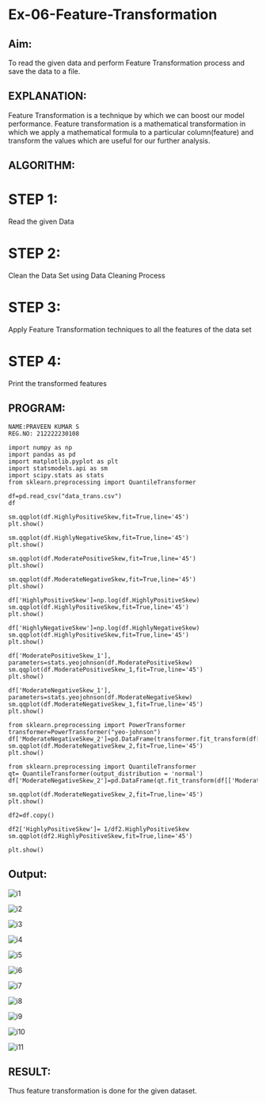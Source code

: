 # Ex-06-Feature-Transformation

## Aim:
To read the given data and perform Feature Transformation process and save the data to a file.

## EXPLANATION:
Feature Transformation is a technique by which we can boost our model performance. Feature transformation is a
mathematical transformation in which we apply a mathematical formula to a particular column(feature) and transform 
the values which are useful for our further analysis.

## ALGORITHM:
# STEP 1:
Read the given Data

# STEP 2:
Clean the Data Set using Data Cleaning Process

# STEP 3:
Apply Feature Transformation techniques to all the features of the data set

# STEP 4:
Print the transformed features

## PROGRAM:
```
NAME:PRAVEEN KUMAR S
REG.NO: 212222230108
```


```
import numpy as np
import pandas as pd
import matplotlib.pyplot as plt
import statsmodels.api as sm
import scipy.stats as stats
from sklearn.preprocessing import QuantileTransformer

df=pd.read_csv("data_trans.csv")
df

sm.qqplot(df.HighlyPositiveSkew,fit=True,line='45')
plt.show()

sm.qqplot(df.HighlyNegativeSkew,fit=True,line='45')
plt.show()

sm.qqplot(df.ModeratePositiveSkew,fit=True,line='45')
plt.show()

sm.qqplot(df.ModerateNegativeSkew,fit=True,line='45')
plt.show()

df['HighlyPositiveSkew']=np.log(df.HighlyPositiveSkew)
sm.qqplot(df.HighlyPositiveSkew,fit=True,line='45')
plt.show()

df['HighlyNegativeSkew']=np.log(df.HighlyNegativeSkew)
sm.qqplot(df.HighlyPositiveSkew,fit=True,line='45')
plt.show()

df['ModeratePositiveSkew_1'], parameters=stats.yeojohnson(df.ModeratePositiveSkew)
sm.qqplot(df.ModeratePositiveSkew_1,fit=True,line='45')
plt.show()

df['ModerateNegativeSkew_1'], parameters=stats.yeojohnson(df.ModerateNegativeSkew)
sm.qqplot(df.ModerateNegativeSkew_1,fit=True,line='45')
plt.show()

from sklearn.preprocessing import PowerTransformer
transformer=PowerTransformer("yeo-johnson")
df['ModerateNegativeSkew_2']=pd.DataFrame(transformer.fit_transform(df[['ModerateNegativeSkew']]))
sm.qqplot(df.ModerateNegativeSkew_2,fit=True,line='45')
plt.show()

from sklearn.preprocessing import QuantileTransformer
qt= QuantileTransformer(output_distribution = 'normal')
df['ModerateNegativeSkew_2']=pd.DataFrame(qt.fit_transform(df[['ModerateNegativeSkew']]))

sm.qqplot(df.ModerateNegativeSkew_2,fit=True,line='45')
plt.show()

df2=df.copy()

df2['HighlyPositiveSkew']= 1/df2.HighlyPositiveSkew
sm.qqplot(df2.HighlyPositiveSkew,fit=True,line='45')

plt.show()
```
## Output:

![i1](https://user-images.githubusercontent.com/119559827/234005991-7f2acfd3-785a-47a1-a8f9-1345a434b5ed.png)

![i2](https://user-images.githubusercontent.com/119559827/234006073-ef58fab0-81a5-4a26-9a1b-c6a756b03ace.png)

![i3](https://user-images.githubusercontent.com/119559827/234006172-0be9f420-0ce2-4e04-8b02-ab5ea119c382.png)

![i4](https://user-images.githubusercontent.com/119559827/234006227-44587bed-337a-4a41-9ceb-bf9946d2efc9.png)

![i5](https://user-images.githubusercontent.com/119559827/234006266-8ff432c0-eb5c-4203-bb56-211bd4fad333.png)

![i6](https://user-images.githubusercontent.com/119559827/234006311-7a51c750-9823-43dc-b176-19026d63439d.png)

![i7](https://user-images.githubusercontent.com/119559827/234006343-978ea45a-2ccf-47c6-8dc6-09b89148a601.png)

![i8](https://user-images.githubusercontent.com/119559827/234006382-746200ae-dc53-4a35-9464-d6080cd13245.png)

![i9](https://user-images.githubusercontent.com/119559827/234006434-f5c74020-b55d-4624-a135-13c02a5009d8.png)

![i10](https://user-images.githubusercontent.com/119559827/234006488-65afb3aa-38a8-465f-9eeb-63adc8ffb1fa.png)

![i11](https://user-images.githubusercontent.com/119559827/234006533-ed101834-22aa-4847-a5d7-40a52bd69d51.png)

## RESULT:
Thus feature transformation is done for the given dataset.

